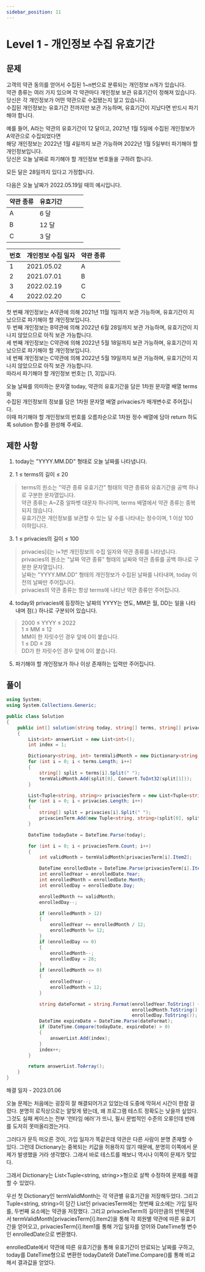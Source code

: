 ```yaml
---
sidebar_position: 11
---
```


# Level 1 - 개인정보 수집 유효기간

## 문제

고객의 약관 동의를 얻어서 수집된 1~n번으로 분류되는 개인정보 n개가 있습니다. <br/>
약관 종류는 여러 가지 있으며 각 약관마다 개인정보 보관 유효기간이 정해져 있습니다. <br/> 
당신은 각 개인정보가 어떤 약관으로 수집됐는지 알고 있습니다. <br/>
수집된 개인정보는 유효기간 전까지만 보관 가능하며, 유효기간이 지났다면 반드시 파기해야 합니다.

예를 들어, A라는 약관의 유효기간이 12 달이고, 2021년 1월 5일에 수집된 개인정보가 A약관으로 수집되었다면 <br/>
해당 개인정보는 2022년 1월 4일까지 보관 가능하며 2022년 1월 5일부터 파기해야 할 개인정보입니다. <br/>
당신은 오늘 날짜로 파기해야 할 개인정보 번호들을 구하려 합니다.

모든 달은 28일까지 있다고 가정합니다.

다음은 오늘 날짜가 2022.05.19일 때의 예시입니다.

| 약관 종류 | 유효기간 |   |   |   |
|-----------|----------|---|---|---|
| A         | 6 달     |   |   |   |
| B         | 12 달    |   |   |   |
| C         | 3 달     |   |   |   |

| 번호 | 개인정보 수집 일자 | 약관 종류 |   |   |
|------|--------------------|-----------|---|---|
| 1    | 2021.05.02         | A         |   |   |
| 2    | 2021.07.01         | B         |   |   |
| 3    | 2022.02.19         | C         |   |   |
| 4    | 2022.02.20         | C         |   |   |

첫 번째 개인정보는 A약관에 의해 2021년 11월 1일까지 보관 가능하며, 유효기간이 지났으므로 파기해야 할 개인정보입니다.<br/>
두 번째 개인정보는 B약관에 의해 2022년 6월 28일까지 보관 가능하며, 유효기간이 지나지 않았으므로 아직 보관 가능합니다.<br/>
세 번째 개인정보는 C약관에 의해 2022년 5월 18일까지 보관 가능하며, 유효기간이 지났으므로 파기해야 할 개인정보입니다.<br/>
네 번째 개인정보는 C약관에 의해 2022년 5월 19일까지 보관 가능하며, 유효기간이 지나지 않았으므로 아직 보관 가능합니다.<br/>
따라서 파기해야 할 개인정보 번호는 [1, 3]입니다.

오늘 날짜를 의미하는 문자열 today, 약관의 유효기간을 담은 1차원 문자열 배열 terms와 <br/>
수집된 개인정보의 정보를 담은 1차원 문자열 배열 privacies가 매개변수로 주어집니다. <br/>
이때 파기해야 할 개인정보의 번호를 오름차순으로 1차원 정수 배열에 담아 return 하도록 solution 함수를 완성해 주세요.

## 제한 사항

1. today는 "YYYY.MM.DD" 형태로 오늘 날짜를 나타냅니다.

2. 1 ≤ terms의 길이 ≤ 20
>terms의 원소는 "약관 종류 유효기간" 형태의 약관 종류와 유효기간을 공백 하나로 구분한 문자열입니다.<br/>
>약관 종류는 A~Z중 알파벳 대문자 하나이며, terms 배열에서 약관 종류는 중복되지 않습니다.<br/>
>유효기간은 개인정보를 보관할 수 있는 달 수를 나타내는 정수이며, 1 이상 100 이하입니다.<br/>

3. 1 ≤ privacies의 길이 ≤ 100
>privacies[i]는 i+1번 개인정보의 수집 일자와 약관 종류를 나타냅니다.<br/>
>privacies의 원소는 "날짜 약관 종류" 형태의 날짜와 약관 종류를 공백 하나로 구분한 문자열입니다.<br/>
>날짜는 "YYYY.MM.DD" 형태의 개인정보가 수집된 날짜를 나타내며, today 이전의 날짜만 주어집니다.<br/>
>privacies의 약관 종류는 항상 terms에 나타난 약관 종류만 주어집니다.<br/>

4. today와 privacies에 등장하는 날짜의 YYYY는 연도, MM은 월, DD는 일을 나타내며 점(.) 하나로 구분되어 있습니다.
>2000 ≤ YYYY ≤ 2022<br/>
>1 ≤ MM ≤ 12<br/>
>MM이 한 자릿수인 경우 앞에 0이 붙습니다.<br/>
>1 ≤ DD ≤ 28<br/>
>DD가 한 자릿수인 경우 앞에 0이 붙습니다.<br/>

5. 파기해야 할 개인정보가 하나 이상 존재하는 입력만 주어집니다.

## 풀이

```c#
using System;
using System.Collections.Generic;

public class Solution
{
    public int[] solution(string today, string[] terms, string[] privacies)
    {
        List<int> answerList = new List<int>();
        int index = 1;

        Dictionary<string, int> termValidMonth = new Dictionary<string, int>(); 
        for (int i = 0; i < terms.Length; i++)
        {
            string[] split = terms[i].Split(" ");
            termValidMonth.Add(split[0], Convert.ToInt32(split[1]));
        }

        List<Tuple<string, string>> privaciesTerm = new List<Tuple<string, string>>();
        for (int i = 0; i < privacies.Length; i++)
        {
            string[] split = privacies[i].Split(" ");
            privaciesTerm.Add(new Tuple<string, string>(split[0], split[1]));
        }

        DateTime todayDate = DateTime.Parse(today);

        for (int i = 0; i < privaciesTerm.Count; i++)
        {
            int validMonth = termValidMonth[privaciesTerm[i].Item2];

            DateTime enrolledDate = DateTime.Parse(privaciesTerm[i].Item1);
            int enrolledYear = enrolledDate.Year;
            int enrolledMonth = enrolledDate.Month;
            int enrolledDay = enrolledDate.Day;

            enrolledMonth += validMonth;
            enrolledDay--;

            if (enrolledMonth > 12)
            {
                enrolledYear += enrolledMonth / 12;
                enrolledMonth %= 12;
            }
            if (enrolledDay <= 0)
            {
                enrolledMonth--;
                enrolledDay = 28;
            }
            if (enrolledMonth <= 0)
            {
                enrolledYear--;
                enrolledMonth = 12;
            }

            string dateFormat = string.Format(enrolledYear.ToString() + "." + 
                                              enrolledMonth.ToString() + "." + 
                                              enrolledDay.ToString());
            DateTime expireDate = DateTime.Parse(dateFormat);
            if (DateTime.Compare(todayDate, expireDate) > 0)
            {
                answerList.Add(index);
            }
            index++;
        }

        return answerList.ToArray();
    }
}
```

해결 일자 - 2023.01.06

오늘 문제는 처음에는 굉장히 잘 해결되어가고 있었는데 도중에 막혀서 시간이 한참 걸렸다.
분명히 로직상으로는 알맞게 됐는데, 왜 프로그램 테스트 정확도는 낮을까 싶었다.
그것도 실패 케이스는 전부 '런타임 에러'가 뜨니, 필시 문법적인 수준의 오류인데 반례를 도저히 못떠올리겠는거다.

그러다가 문득 떠오른 것이, 가입 일자가 똑같은데 약관은 다른 사람이 분명 존재할 수 있다.
그런데 Dictionary는 중복되는 키값을 허용하지 않기 때문에, 분명히 이쪽에서 문제가 발생했을 거라 생각했다.
그래서 바로 테스트를 해보니 역시나 이쪽이 문제가 맞았다.

그래서 Dictionary는 List<Tuple<string, string>>형으로 살짝 수정하여 문제를 해결할 수 있었다.

우선 첫 Dictionary인 termValidMonth는 각 약관별 유효기간을 저장해두었다.
그리고 Tuple<string, string>이 담긴 List인 privaciesTerm에는 첫번째 요소에는 가입 일자를, 두번째 요소에는 약관을 저장했다.
그리고 privaciesTerm의 길이만큼의 반복문에서 termValidMonth[privaciesTerm[i].Item2]을 통해 
각 회원별 약관에 따른 유효기간을 얻어오고,
privaciesTerm[i].Item1를 통해 가입 일자를 얻어와 DateTime형 변수인 enrolledDate으로 변환했다.

enrolledDate에서 약관에 따른 유효기간을 통해 유효기간이 만료되는 날짜를 구하고,
today를 DateTime형으로 변환한 todayDate와 DateTime.Compare()를 통해 비교해서 결과값을 얻었다.